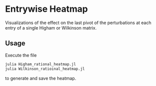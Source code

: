 # Entrywise Heatmap

Visualizations of the effect on the last pivot of the perturbations at each entry of a single Higham or Wilkinson matrix.

## Usage

Execute the file

```bash
julia Higham_rational_heatmap.jl
julia Wilkinson_ratioinal_heatmap.jl
```

to generate and save the heatmap.
